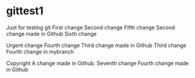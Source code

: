 # gittest1
Just for testing git
First change
Second change     Fifth change    Second change made in Github
Sixth change

Urgent change
Fourth change    Third change made in Github
Third change
Fourth change in mybranch

Copyright
A change made in Github.
Seventh change    Fourth change made in Github

